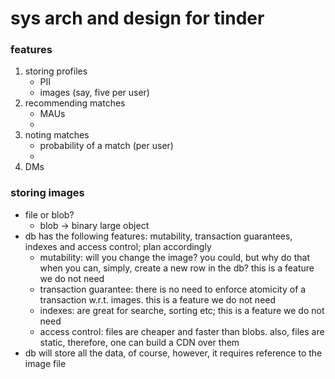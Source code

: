 # sys arch and design for tinder
### features
1. storing profiles
    - PII
    - images (say, five per user)
2. recommending matches
    - MAUs
    - 
3. noting matches
    - probability of a match (per user)
    - 
4. DMs
### storing images
* file or blob?
    - blob &rarr; binary large object
* db has the following features: mutability, transaction guarantees, indexes and access control; plan accordingly
    - mutability: will you change the image? you could, but why do that when you can, simply, create a new row in the db? this is a feature we do not need
    - transaction guarantee: there is no need to enforce atomicity of a transaction w.r.t. images. this is a feature we do not need
    - indexes: are great for searche, sorting etc; this is a feature we do not need
    - access control: files are cheaper and faster than blobs. also, files are static, therefore, one can build a CDN over them
* db will store all the data, of course, however, it requires reference to the image file

    